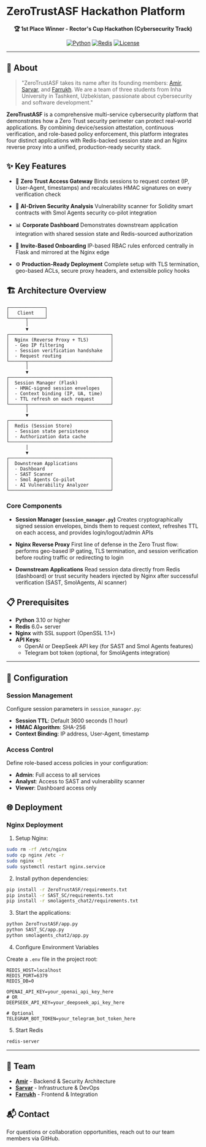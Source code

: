 # ZeroTrustASF Hackathon Platform

<div align="center">

**🏆 1st Place Winner - Rector's Cup Hackathon (Cybersecurity Track)**

[![Python](https://img.shields.io/badge/Python-3.10+-blue.svg)](https://www.python.org/downloads/)
[![Redis](https://img.shields.io/badge/Redis-6+-red.svg)](https://redis.io/)
[![License](https://img.shields.io/badge/License-MIT-green.svg)](LICENSE)

</div>

---

## 📖 About

> "ZeroTrustASF takes its name after its founding members: [Amir](https://github.com/Delinester), [Sarvar](https://github.com/BSA44), and [Farrukh](https://github.com/farruhilhamov). We are a team of three students from Inha University in Tashkent, Uzbekistan, passionate about cybersecurity and software development."

**ZeroTrustASF** is a comprehensive multi-service cybersecurity platform that demonstrates how a Zero Trust security perimeter can protect real-world applications. By combining device/session attestation, continuous verification, and role-based policy enforcement, this platform integrates four distinct applications with Redis-backed session state and an Nginx reverse proxy into a unified, production-ready security stack.

## ✨ Key Features

- 🔐 **Zero Trust Access Gateway**
  Binds sessions to request context (IP, User-Agent, timestamps) and recalculates HMAC signatures on every verification check

- 🧠 **AI-Driven Security Analysis**
  Vulnerability scanner for Solidity smart contracts with Smol Agents security co-pilot integration

- 📊 **Corporate Dashboard**
  Demonstrates downstream application integration with shared session state and Redis-sourced authorization

- 🧰 **Invite-Based Onboarding**
  IP-based RBAC rules enforced centrally in Flask and mirrored at the Nginx edge

- ⚙️ **Production-Ready Deployment**
  Complete setup with TLS termination, geo-based ACLs, secure proxy headers, and extensible policy hooks

## 🏗️ Architecture Overview

```
┌─────────────┐
│   Client    │
└──────┬──────┘
       │
       ▼
┌─────────────────────────────────────┐
│  Nginx (Reverse Proxy + TLS)        │
│  - Geo IP filtering                 │
│  - Session verification handshake   │
│  - Request routing                  │
└──────┬──────────────────────────────┘
       │
       ▼
┌─────────────────────────────────────┐
│  Session Manager (Flask)            │
│  - HMAC-signed session envelopes    │
│  - Context binding (IP, UA, time)   │
│  - TTL refresh on each request      │
└──────┬──────────────────────────────┘
       │
       ▼
┌─────────────────────────────────────┐
│  Redis (Session Store)              │
│  - Session state persistence        │
│  - Authorization data cache         │
└─────────────────────────────────────┘
       │
       ▼
┌─────────────────────────────────────┐
│  Downstream Applications            │
│  - Dashboard                        │
│  - SAST Scanner                     │
│  - Smol Agents Co-pilot             │
│  - AI Vulnerability Analyzer        │
└─────────────────────────────────────┘
```

### Core Components

- **Session Manager (`session_manager.py`)**
  Creates cryptographically signed session envelopes, binds them to request context, refreshes TTL on each access, and provides login/logout/admin APIs

- **Nginx Reverse Proxy**
  First line of defense in the Zero Trust flow: performs geo-based IP gating, TLS termination, and session verification before routing traffic or redirecting to login

- **Downstream Applications**
  Read session data directly from Redis (dashboard) or trust security headers injected by Nginx after successful verification (SAST, SmolAgents, AI scanner)

## 📋 Prerequisites

- **Python** 3.10 or higher
- **Redis** 6.0+ server
- **Nginx** with SSL support (OpenSSL 1.1+)
- **API Keys:**
  - OpenAI or DeepSeek API key (for SAST and Smol Agents features)
  - Telegram bot token (optional, for SmolAgents integration)


___

## 🔧 Configuration

### Session Management

Configure session parameters in `session_manager.py`:

- **Session TTL**: Default 3600 seconds (1 hour)
- **HMAC Algorithm**: SHA-256
- **Context Binding**: IP address, User-Agent, timestamp

### Access Control

Define role-based access policies in your configuration:

- **Admin**: Full access to all services
- **Analyst**: Access to SAST and vulnerability scanner
- **Viewer**: Dashboard access only

## 🌐 Deployment

### Nginx Deployment

1. Setup Nginx:
```bash
sudo rm -rf /etc/nginx
sudo cp nginx /etc -r 
sudo nginx -t
sudo systemctl restart nginx.service

```

2. Install python dependencies:
```bash
pip install -r ZeroTrustASF/requirements.txt
pip install -r SAST_SC/requirements.txt
pip install -r smolagents_chat2/requirements.txt
```

3. Start the applications:
```bash
python ZeroTrustASF/app.py
python SAST_SC/app.py
python smolagents_chat2/app.py
```
4. Configure Environment Variables

Create a `.env` file in the project root:

```env
REDIS_HOST=localhost
REDIS_PORT=6379
REDIS_DB=0

OPENAI_API_KEY=your_openai_api_key_here
# OR
DEEPSEEK_API_KEY=your_deepseek_api_key_here

# Optional
TELEGRAM_BOT_TOKEN=your_telegram_bot_token_here
```

5. Start Redis

```bash
redis-server
```

___

## 👥 Team

- **[Amir](https://github.com/Delinester)** - Backend & Security Architecture
- **[Sarvar](https://github.com/BSA44)** - Infrastructure & DevOps
- **[Farrukh](https://github.com/farruhilhamov)** - Frontend & Integration


## 📬 Contact

For questions or collaboration opportunities, reach out to our team members via GitHub.

